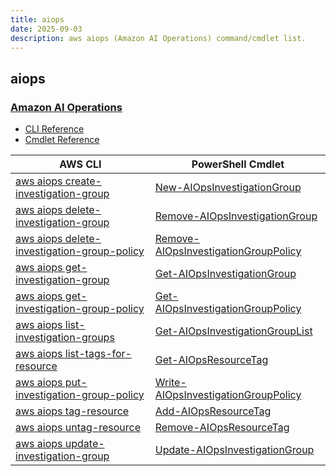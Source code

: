 ```yaml
---
title: aiops
date: 2025-09-03
description: aws aiops (Amazon AI Operations) command/cmdlet list.
---
```


## aiops

### [Amazon AI Operations](https://aws.amazon.com/what-is/aiops/)

* [CLI Reference](https://awscli.amazonaws.com/v2/documentation/api/latest/reference/aiops/index.html)
* [Cmdlet Reference](https://docs.aws.amazon.com/powershell/v4/reference/items/AIOps_cmdlets.html)

|AWS CLI|PowerShell Cmdlet|
|----|----|
|[aws aiops create-investigation-group](https://awscli.amazonaws.com/v2/documentation/api/latest/reference/aiops/create-investigation-group.html)|[New-AIOpsInvestigationGroup](https://docs.aws.amazon.com/powershell/latest/reference/items/New-AIOpsInvestigationGroup.html)|
|[aws aiops delete-investigation-group](https://awscli.amazonaws.com/v2/documentation/api/latest/reference/aiops/delete-investigation-group.html)|[Remove-AIOpsInvestigationGroup](https://docs.aws.amazon.com/powershell/latest/reference/items/Remove-AIOpsInvestigationGroup.html)|
|[aws aiops delete-investigation-group-policy](https://awscli.amazonaws.com/v2/documentation/api/latest/reference/aiops/delete-investigation-group-policy.html)|[Remove-AIOpsInvestigationGroupPolicy](https://docs.aws.amazon.com/powershell/latest/reference/items/Remove-AIOpsInvestigationGroupPolicy.html)|
|[aws aiops get-investigation-group](https://awscli.amazonaws.com/v2/documentation/api/latest/reference/aiops/get-investigation-group.html)|[Get-AIOpsInvestigationGroup](https://docs.aws.amazon.com/powershell/latest/reference/items/Get-AIOpsInvestigationGroup.html)|
|[aws aiops get-investigation-group-policy](https://awscli.amazonaws.com/v2/documentation/api/latest/reference/aiops/get-investigation-group-policy.html)|[Get-AIOpsInvestigationGroupPolicy](https://docs.aws.amazon.com/powershell/latest/reference/items/Get-AIOpsInvestigationGroupPolicy.html)|
|[aws aiops list-investigation-groups](https://awscli.amazonaws.com/v2/documentation/api/latest/reference/aiops/list-investigation-groups.html)|[Get-AIOpsInvestigationGroupList](https://docs.aws.amazon.com/powershell/latest/reference/items/Get-AIOpsInvestigationGroupList.html)|
|[aws aiops list-tags-for-resource](https://awscli.amazonaws.com/v2/documentation/api/latest/reference/aiops/list-tags-for-resource.html)|[Get-AIOpsResourceTag](https://docs.aws.amazon.com/powershell/latest/reference/items/Get-AIOpsResourceTag.html)|
|[aws aiops put-investigation-group-policy](https://awscli.amazonaws.com/v2/documentation/api/latest/reference/aiops/put-investigation-group-policy.html)|[Write-AIOpsInvestigationGroupPolicy](https://docs.aws.amazon.com/powershell/latest/reference/items/Write-AIOpsInvestigationGroupPolicy.html)|
|[aws aiops tag-resource](https://awscli.amazonaws.com/v2/documentation/api/latest/reference/aiops/tag-resource.html)|[Add-AIOpsResourceTag](https://docs.aws.amazon.com/powershell/latest/reference/items/Add-AIOpsResourceTag.html)|
|[aws aiops untag-resource](https://awscli.amazonaws.com/v2/documentation/api/latest/reference/aiops/untag-resource.html)|[Remove-AIOpsResourceTag](https://docs.aws.amazon.com/powershell/latest/reference/items/Remove-AIOpsResourceTag.html)|
|[aws aiops update-investigation-group](https://awscli.amazonaws.com/v2/documentation/api/latest/reference/aiops/update-investigation-group.html)|[Update-AIOpsInvestigationGroup](https://docs.aws.amazon.com/powershell/latest/reference/items/Update-AIOpsInvestigationGroup.html)|

